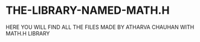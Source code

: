 # THE-LIBRARY-NAMED-MATH.H
HERE YOU WILL FIND ALL THE FILES MADE BY ATHARVA CHAUHAN WITH MATH.H LIBRARY
